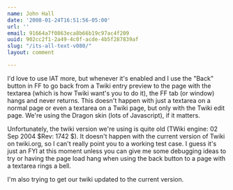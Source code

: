 ```yaml
---
name: John Hall
date: '2008-01-24T16:51:56-05:00'
url: ''
email: 91664a7f0863eca8b66b19c97ac4f209
uuid: 902cc2f1-2a49-4c0f-acde-4b5f287839af
slug: "/its-all-text-v080/"
layout: comment

---
```


I'd love to use IAT more, but whenever it's enabled and I use the "Back" button in FF to go back from a Twiki entry preview to the page with the textarea (which is how Twiki want's you to do it), the FF tab (or window) hangs and never returns.  This doesn't happen with just a textarea on a normal page or even a textarea on a Twiki page, but only with the Twiki edit page.  We're using the Dragon skin (lots of Javascript), if it matters.

Unfortunately, the twiki version we're using is quite old (TWiki engine: 02 Sep 2004 $Rev: 1742 $).  It doesn't happen with the current version of Twiki on twiki.org, so I can't really point you to a working test case.  I guess it's just an FYI at this moment unless you can give me some debugging ideas to try or having the page load hang when using the back button to a page with a textarea rings a bell.

I'm also trying to get our twiki updated to the current version.
